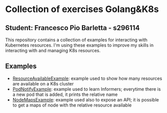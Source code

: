 # Collection of exercises Golang&K8s

## Student: Francesco Pio Barletta - s296114
This repository contains a collection of examples for interacting with Kubernetes resources. I'm using these examples to improve my skills in interacting with and managing K8s resources.

## Examples

- [ResourceAvailableExample](./ResourceAvailableExample/): example used to show how many resources are available on a K8s cluster
- [PodNotifyExample](./PodNotifyExample/): example used to learn Informers; everytime there is a new pod that is added, it prints the relative name
- [NodeMapsExample](./NodeMapsExample/): example used also to expose an API; it is possible to get a maps of node with the relative resource available
